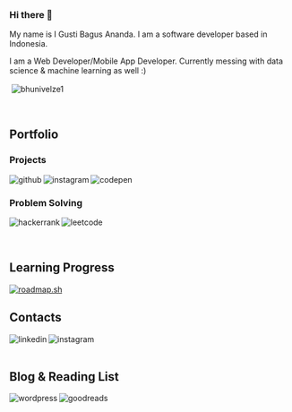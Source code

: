 <br/>

### Hi there 👋

My name is I Gusti Bagus Ananda. I am a software developer based in Indonesia.

I am a Web Developer/Mobile App Developer. Currently messing with data science & machine learning as well :)  

<p>&nbsp;<img align="center" src="https://github-readme-stats.vercel.app/api?username=bhunivelze1&show_icons=true&locale=en" alt="bhunivelze1" /></p>

<br/>

## Portfolio

### Projects

[<img align="left" alt="github" src="https://img.shields.io/badge/Behance-1769ff?style=for-the-badge&logo=behance&logoColor=white" />](https://www.behance.net/bhunivelze1)

[<img align="left" alt="instagram" src="https://img.shields.io/badge/Instagram-E4405F?style=for-the-badge&logo=instagram&logoColor=white" />](https://www.instagram.com/software.bhunivelze1/) 

[<img align="left" alt="codepen" src="https://img.shields.io/badge/Codepen-000000?style=for-the-badge&logo=codepen&logoColor=white" />](https://codepen.io/bhunivelze1) <br/>

### Problem Solving

[<img align="left" alt="hackerrank" src="https://img.shields.io/badge/-Hackerrank-2EC866?style=for-the-badge&logo=HackerRank&logoColor=white" />](https://www.hackerrank.com/bhunivelze)

[<img align="left" alt="leetcode" src="https://img.shields.io/badge/LeetCode-000000?style=for-the-badge&logo=LeetCode&logoColor=#d16c06" />](https://leetcode.com/bhunivelze_/) <br/>

<br/>

## Learning Progress

<a href="https://roadmap.sh"><img src="https://api.roadmap.sh/v1-badge/tall/656ffd255145316d25c331dc?variant=dark" alt="roadmap.sh"/></a>

## Contacts

[<img align="left" alt="linkedin" src="https://img.shields.io/badge/linkedin-%230077B5.svg?&style=for-the-badge&logo=linkedin&logoColor=white" />](https://www.linkedin.com/in/i-gusti-bagus-ananda-tsaqif-hasani-1b981b177/)  

[<img align="left" alt="instagram" src="https://img.shields.io/badge/Instagram-E4405F?style=for-the-badge&logo=instagram&logoColor=white" />](https://www.instagram.com/bhunivelze1/)  

<br/><br/>

## Blog & Reading List

[<img align="left" alt="wordpress" src="https://img.shields.io/badge/Wordpress-21759B?style=for-the-badge&logo=wordpress&logoColor=white" />](https://www.myonehundredyears.wordpress.com)  

[<img align="left" alt="goodreads" src="https://img.shields.io/badge/Goodreads-372213?style=for-the-badge&logo=goodreads&logoColor=white" />](https://www.goodreads.com/user/show/136513905-i-gusti-bagus-ananda)  
